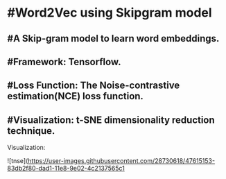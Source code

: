 #Word2Vec using Skipgram model
===
#A Skip-gram model to learn word embeddings.
---
#Framework: Tensorflow. 
---
#Loss Function: The Noise-contrastive estimation(NCE) loss function. 
---
#Visualization: t-SNE dimensionality reduction technique.
---

Visualization:


![tnse](https://user-images.githubusercontent.com/28730618/47615153-83db2f80-dad1-11e8-9e02-4c2137565c1
